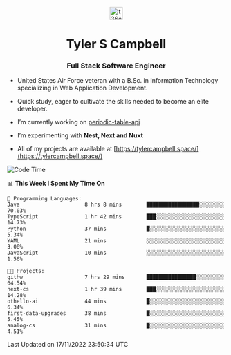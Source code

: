 <p align="center">
<a href="https://www.linkedin.com/in/t36campbell" target="blank"><img align="center" src="https://ik.imagekit.io/t36campbell/Portfolio/linkedin.png.original_m8bbGgPh6.png" alt="t36campbell" height="30" width="30" /></a>
</p>
<h1 align="center">Tyler S Campbell</h1>
<h3 align="center">Full Stack Software Engineer</h3>

* United States Air Force veteran with a B.Sc. in Information Technology specializing in Web Application Development. 

* Quick study, eager to cultivate the skills needed to become an elite developer.

* I’m currently working on [periodic-table-api](https://github.com/t36campbell/periodic-table-api)

* I’m experimenting with **Nest, Next and Nuxt**

* All of my projects are available at [https://tylercampbell.space/](https://tylercampbell.space/)

<!--START_SECTION:waka-->
![Code Time](http://img.shields.io/badge/Code%20Time-1%2C995%20hrs%2011%20mins-blue)

📊 **This Week I Spent My Time On** 

```text
💬 Programming Languages: 
Java                     8 hrs 8 mins        █████████████████░░░░░░░░   70.03% 
TypeScript               1 hr 42 mins        ███░░░░░░░░░░░░░░░░░░░░░░   14.73% 
Python                   37 mins             █░░░░░░░░░░░░░░░░░░░░░░░░   5.34% 
YAML                     21 mins             ░░░░░░░░░░░░░░░░░░░░░░░░░   3.08% 
JavaScript               10 mins             ░░░░░░░░░░░░░░░░░░░░░░░░░   1.56%

🐱‍💻 Projects: 
githw                    7 hrs 29 mins       ████████████████░░░░░░░░░   64.54% 
next-cs                  1 hr 39 mins        ███░░░░░░░░░░░░░░░░░░░░░░   14.28% 
othello-ai               44 mins             █░░░░░░░░░░░░░░░░░░░░░░░░   6.34% 
first-data-upgrades      38 mins             █░░░░░░░░░░░░░░░░░░░░░░░░   5.45% 
analog-cs                31 mins             █░░░░░░░░░░░░░░░░░░░░░░░░   4.51%

```


 Last Updated on 17/11/2022 23:50:34 UTC
<!--END_SECTION:waka-->
